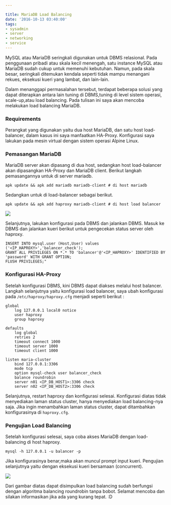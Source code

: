 ```yaml
---

title: MariaDB Load Balancing
date: '2016-10-13 03:40:00'
tags:
- sysadmin
- server
- networking
- service
---
```


MySQL atau MariaDB seringkali digunakan untuk DBMS relasional. Pada penggunaan pribadi atau skala kecil menengah, satu instance MySQL atau MariaDB sudah cukup untuk memenuhi kebutuhan. Namun, pada skala besar, seringkali ditemukan kendala seperti tidak mampu menangani rekues, eksekusi kueri yang lambat, dan lain-lain.

Dalam menanggapi permasalahan tersebut, terdapat beberapa solusi yang dapat diterapkan antara lain tuning di DBMS,tuning di level sistem operasi, scale-up,atau load balancing. Pada tulisan ini saya akan mencoba melakukan load balancing MariaDB.

### Requirements
Perangkat yang digunakan yaitu dua host MariaDB, dan satu host load-balancer, dalam kasus ini saya manfaatkan HA-Proxy. Konfigurasi saya lakukan pada mesin virtual dengan sistem operasi Alpine Linux.

### Pemasangan MariaDB
MariaDB server akan dipasang di dua host, sedangkan host load-balancer akan dipasangkan HA-Proxy dan MariaDB client. Berikut langkah pemasangannya untuk di server mariadb.

    apk update && apk add mariadb mariadb-client # di host mariadb
Sedangkan untuk di load-balancer sebagai berikut.

    apk update && apk add haproxy mariadb-client # di host load balancer

![](https://rizkidoank.sgp1.digitaloceanspaces.com/rizkidoank/images/2016/10/mariadb_load_01.jpeg)

Selanjutnya, lakukan konfigurasi pada DBMS dan jalankan DBMS. Masuk ke DBMS dan jalankan kueri berikut untuk pengecekan status server oleh haproxy.

    INSERT INTO mysql.user (Host,User) values ('<IP_HAPROXY>','balancer_check');
    GRANT ALL PRIVILEGES ON *.* TO 'balancer'@'<IP_HAPROXY>' IDENTIFIED BY 'password' WITH GRANT OPTION;
    FLUSH PRIVILEGES;"

### Konfigurasi HA-Proxy
Setelah konfigurasi DBMS, kini DBMS dapat diakses melalui host balancer. Langkah selanjutnya yaitu konfigurasi load balancer, saya ubah konfigurasi pada `/etc/haproxy/haproxy.cfg` menjadi seperti berikut :

    global
        log 127.0.0.1 local0 notice
        user haproxy
        group haproxy

    defaults
        log global
        retries 2
        timeout connect 1000
        timeout server 1000
        timeout client 1000

    listen maria-cluster
        bind 127.0.0.1:3306
        mode tcp
        option mysql-check user balancer_check
        balance roundrobin
        server n01 <IP_DB_HOST1>:3306 check
        server n02 <IP_DB_HOST2>:3306 check

Selanjutnya, restart haproxy dan konfigurasi selesai. Konfigurasi diatas tidak menyediakan laman status cluster, hanya menyediakan load balancing-nya saja. Jika ingin menambahkan laman status cluster, dapat ditambahkan konfigurasinya di `haproxy.cfg`.

### Pengujian Load Balancing
Setelah konfigurasi selesai, saya coba akses MariaDB dengan load-balancing di host haproxy.

    mysql -h 127.0.0.1 -u balancer -p

Jika konfigurasinya benar,maka akan muncul prompt input kueri. Pengujian selanjutnya yaitu dengan eksekusi kueri bersamaan (concurrent).

![](https://rizkidoank.sgp1.digitaloceanspaces.com/rizkidoank/images/2016/10/mariadb_load_02.jpeg)

Dari gambar diatas dapat disimpulkan load balancing sudah berfungsi dengan algoritma balancing roundrobin tanpa bobot. Selamat mencoba dan silakan informasikan jika ada yang kurang tepat. :D